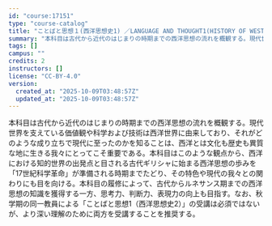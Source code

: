 ```yaml
---
id: "course:17151"
type: "course-catalog"
title: "ことばと思想１(西洋思想史1) ／LANGUAGE AND THOUGHT1(HISTORY OF WESTERN THOUGHT 1)"
summary: "本科目は古代から近代のはじまりの時期までの西洋思想の流れを概観する。現代世界を支えている価値観や科学および技術は西洋世界に由来しており、それがどのような成り立ちで現代に至ったのかを知ることは、西洋とは文化も歴史も異質な地に生きる我々にとって…"
tags: []
campus: ""
credits: 2
instructors: []
license: "CC-BY-4.0"
version:
  created_at: "2025-10-09T03:48:57Z"
  updated_at: "2025-10-09T03:48:57Z"
---
```

本科目は古代から近代のはじまりの時期までの西洋思想の流れを概観する。現代世界を支えている価値観や科学および技術は西洋世界に由来しており、それがどのような成り立ちで現代に至ったのかを知ることは、西洋とは文化も歴史も異質な地に生きる我々にとってこそ重要である。本科目はこのような観点から、西洋における知的世界の出発点と目される古代ギリシャに始まる西洋思想の歩みを「17世紀科学革命」が準備される時期までたどり、その特色や現代の我々との関わりにも目を向ける。本科目の履修によって、古代からルネサンス期までの西洋思想の知識を獲得する一方、思考力、判断力、表現力の向上も目指す。なお、秋学期の同一教員による「ことばと思想1（西洋思想史2）」の受講は必須ではないが、より深い理解のために両方を受講することを推奨する。
